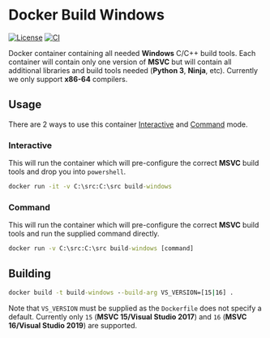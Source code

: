 # Docker Build Windows

[![License]](LICENSE)
[![CI][CI Badge]][CI Workflow]

Docker container containing all needed **Windows** C/C++ build tools. Each
container will contain only one version of **MSVC** but will contain all
additional libraries and build tools needed (**Python 3**, **Ninja**, etc).
Currently we only support **x86-64** compilers.

## Usage

There are 2 ways to use this container [Interactive](#interactive) and
[Command](#command) mode.

### Interactive

This will run the container which will pre-configure the correct **MSVC** build
tools and drop you into `powershell`.

```cmd
docker run -it -v C:\src:C:\src build-windows
```

### Command

This will run the container which will pre-configure the correct **MSVC** build
tools and run the supplied command directly.

```cmd
docker run -v C:\src:C:\src build-windows [command]
```

## Building

```cmd
docker build -t build-windows --build-arg VS_VERSION=[15|16] .
```

Note that `VS_VERSION` must be supplied as the `Dockerfile` does not specify a
default. Currently only `15` (**MSVC 15/Visual Studio 2017**) and `16`
(**MSVC 16/Visual Studio 2019**) are supported.

<!-- external links -->
[License]: https://img.shields.io/github/license/WNProject/DockerBuildWindows?label=License
[CI Badge]: https://github.com/WNProject/DockerBuildWindows/actions/workflows/ci.yml/badge.svg?branch=main
[CI Workflow]: https://github.com/WNProject/DockerBuildWindows/actions/workflows/ci.yml?query=branch%3Amain
